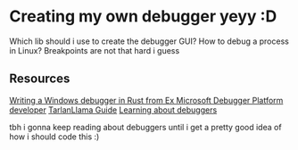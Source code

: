 # Creating my own debugger yeyy :D

Which lib should i use to create the debugger GUI?
How to debug a process in Linux?
Breakpoints are not that hard i guess

## Resources

[Writing a Windows debugger in Rust from Ex Microsoft Debugger Platform developer](timdbg.com/posts/writing-a-debugger-from-scratch-part-1/)
[TarlanLlama Guide](https://github.com/TartanLlama/writing-a-linux-debugger/blob/master/manuscript/setup.md)
[Learning about debuggers](https://werat.dev/blog/learning-about-debuggers/)


tbh i gonna keep reading about debuggers until i get a pretty good idea of how i should code this :)



